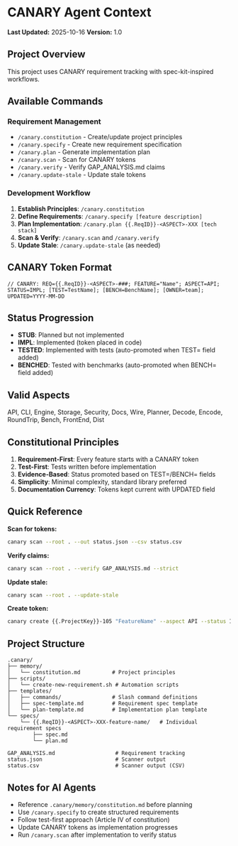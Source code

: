 <!-- CANARY: REQ=CBIN-117; FEATURE="AgentContextDoc"; ASPECT=Docs; STATUS=IMPL; OWNER=canary; UPDATED=2025-10-16 -->
# CANARY Agent Context

**Last Updated:** 2025-10-16
**Version:** 1.0

## Project Overview

This project uses CANARY requirement tracking with spec-kit-inspired workflows.

## Available Commands

### Requirement Management
- `/canary.constitution` - Create/update project principles
- `/canary.specify` - Create new requirement specification
- `/canary.plan` - Generate implementation plan
- `/canary.scan` - Scan for CANARY tokens
- `/canary.verify` - Verify GAP_ANALYSIS.md claims
- `/canary.update-stale` - Update stale tokens

### Development Workflow

1. **Establish Principles**: `/canary.constitution`
2. **Define Requirements**: `/canary.specify [feature description]`
3. **Plan Implementation**: `/canary.plan {{.ReqID}}-<ASPECT>-XXX [tech stack]`
4. **Scan & Verify**: `/canary.scan` and `/canary.verify`
5. **Update Stale**: `/canary.update-stale` (as needed)

## CANARY Token Format

```
// CANARY: REQ={{.ReqID}}-<ASPECT>-###; FEATURE="Name"; ASPECT=API; STATUS=IMPL; [TEST=TestName]; [BENCH=BenchName]; [OWNER=team]; UPDATED=YYYY-MM-DD
```

## Status Progression

- **STUB**: Planned but not implemented
- **IMPL**: Implemented (token placed in code)
- **TESTED**: Implemented with tests (auto-promoted when TEST= field added)
- **BENCHED**: Tested with benchmarks (auto-promoted when BENCH= field added)

## Valid Aspects

API, CLI, Engine, Storage, Security, Docs, Wire, Planner, Decode, Encode, RoundTrip, Bench, FrontEnd, Dist

## Constitutional Principles

1. **Requirement-First**: Every feature starts with a CANARY token
2. **Test-First**: Tests written before implementation
3. **Evidence-Based**: Status promoted based on TEST=/BENCH= fields
4. **Simplicity**: Minimal complexity, standard library preferred
5. **Documentation Currency**: Tokens kept current with UPDATED field

## Quick Reference

**Scan for tokens:**
```bash
canary scan --root . --out status.json --csv status.csv
```

**Verify claims:**
```bash
canary scan --root . --verify GAP_ANALYSIS.md --strict
```

**Update stale:**
```bash
canary scan --root . --update-stale
```

**Create token:**
```bash
canary create {{.ProjectKey}}-105 "FeatureName" --aspect API --status IMPL
```

## Project Structure

```
.canary/
├── memory/
│   └── constitution.md          # Project principles
├── scripts/
│   └── create-new-requirement.sh # Automation scripts
├── templates/
│   ├── commands/                # Slash command definitions
│   ├── spec-template.md         # Requirement spec template
│   └── plan-template.md         # Implementation plan template
└── specs/
    └── {{.ReqID}}-<ASPECT>-XXX-feature-name/   # Individual requirement specs
        ├── spec.md
        └── plan.md

GAP_ANALYSIS.md                   # Requirement tracking
status.json                       # Scanner output
status.csv                        # Scanner output (CSV)
```

## Notes for AI Agents

- Reference `.canary/memory/constitution.md` before planning
- Use `/canary.specify` to create structured requirements
- Follow test-first approach (Article IV of constitution)
- Update CANARY tokens as implementation progresses
- Run `/canary.scan` after implementation to verify status
